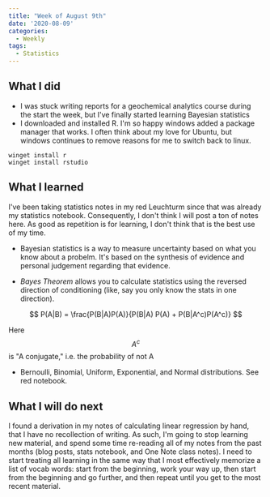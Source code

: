 ```yaml
---
title: "Week of August 9th"
date: '2020-08-09'
categories:
  - Weekly
tags:
  - Statistics
---
```


## What I did

- I was stuck writing reports for a geochemical analytics course during the start the week, but I've finally started learning Bayesian statistics
- I downloaded and installed R. I'm so happy windows added a package manager that works. I often think about my love for Ubuntu, but windows continues to remove reasons for me to switch back to linux.

```terminal
winget install r
winget install rstudio
```

## What I learned

I've been taking statistics notes in my red Leuchturm since that was already my statistics notebook. Consequently, I don't think I will post a ton of notes here. As good as repetition is for learning, I don't think that is the best use of my time.

- Bayesian statistics is a way to measure uncertainty based on what you know about a probelm. It's based on the synthesis of evidence and personal judgement regarding that evidence.

- *Bayes Theorem* allows you to calculate statistics using the reversed direction of conditioning (like, say you only know the stats in one direction).

$$
P(A|B) = \frac{P(B|A)P(A)}{P(B|A) P(A) + P(B|A^c)P(A^c)}
$$

Here $$ A^c $$ is "A conjugate," i.e. the probability of not A

- Bernoulli, Binomial, Uniform, Exponential, and Normal distributions. See red notebook.

## What I will do next

I found a derivation in my notes of calculating linear regression by hand, that I have no recollection of writing. As such, I'm going to stop learning new material, and spend some time re-reading all of my notes from the past months (blog posts, stats notebook, and One Note class notes). I need to start treating all learning in the same way that I most effectively memorize a list of vocab words: start from the beginning, work your way up, then start from the beginning and go further, and then repeat until you get to the most recent material.
